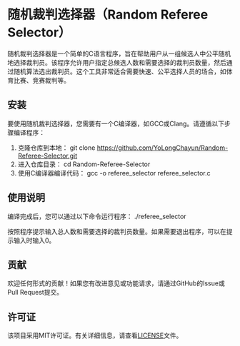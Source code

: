 # 随机裁判选择器（Random Referee Selector）

随机裁判选择器是一个简单的C语言程序，旨在帮助用户从一组候选人中公平随机地选择裁判员。该程序允许用户指定总候选人数和需要选择的裁判员数量，然后通过随机算法选出裁判员。这个工具非常适合需要快速、公平选择人员的场合，如体育比赛、竞赛裁判等。

## 安装

要使用随机裁判选择器，您需要有一个C编译器，如GCC或Clang。请遵循以下步骤编译程序：

1. 克隆仓库到本地：
   git clone https://github.com/YoLongChayun/Random-Referee-Selector.git
2. 进入仓库目录：
cd Random-Referee-Selector
3. 使用C编译器编译代码：
gcc -o referee_selector referee_selector.c

## 使用说明

编译完成后，您可以通过以下命令运行程序：
./referee_selector

按照程序提示输入总人数和需要选择的裁判员数量。如果需要退出程序，可以在提示输入时输入0。

## 贡献

欢迎任何形式的贡献！如果您有改进意见或功能请求，请通过GitHub的Issue或Pull Request提交。

## 许可证

该项目采用MIT许可证。有关详细信息，请查看[LICENSE](LICENSE)文件。


